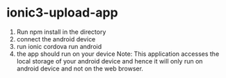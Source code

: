 # ionic3-upload-app
1) Run npm install in the directory
2) connect the android device
3) run ionic cordova run android
4) the app should run on your device
Note: This application accesses the local storage of your android device and hence it will only run on android device and not on the web browser.